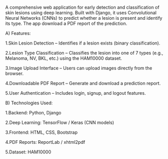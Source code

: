 A comprehensive web application for early detection and classification of skin lesions using deep learning. Built with Django, it uses Convolutional Neural Networks (CNNs) to predict whether a lesion is present and identify its type. The app download a PDF report of the prediction.

A) Features:

1.Skin Lesion Detection – Identifies if a lesion exists (binary classification).

2.Lesion Type Classification – Classifies the lesion into one of 7 types (e.g., Melanoma, NV, BKL, etc.) using the HAM10000 dataset.

3.Image Upload Interface – Users can upload images directly from the browser.

4.Downloadable PDF Report – Generate and download a prediction report.

5.User Authentication – Includes login, signup, and logout features.

B) Technologies Used:

1.Backend: Python, Django

2.Deep Learning: TensorFlow / Keras (CNN models)

3.Frontend: HTML, CSS, Bootstrap

4.PDF Reports: ReportLab / xhtml2pdf

5.Dataset: HAM10000
